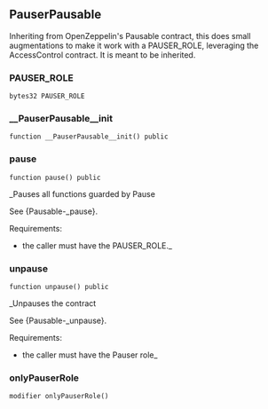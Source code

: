 ## PauserPausable

Inheriting from OpenZeppelin's Pausable contract, this does small
 augmentations to make it work with a PAUSER_ROLE, leveraging the AccessControl contract.
 It is meant to be inherited.

### PAUSER_ROLE

```solidity
bytes32 PAUSER_ROLE
```

### __PauserPausable__init

```solidity
function __PauserPausable__init() public
```

### pause

```solidity
function pause() public
```

_Pauses all functions guarded by Pause

See {Pausable-_pause}.

Requirements:

- the caller must have the PAUSER_ROLE._

### unpause

```solidity
function unpause() public
```

_Unpauses the contract

See {Pausable-_unpause}.

Requirements:

- the caller must have the Pauser role_

### onlyPauserRole

```solidity
modifier onlyPauserRole()
```


